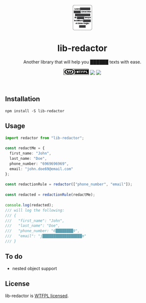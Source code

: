 <div align="center">
  <img src="logo.png">
  <h1>lib-redactor</h1>
  <p>Another library that will help you ██████ texts with ease.</p>
  <a href="http://www.wtfpl.net/"><img
       src="wtfpl-badge.png"
       width="82" height="20" alt="WTFPL" /></a>
  <a href="https://codeclimate.com/github/yakovmeister/redactor/maintainability"><img src="https://api.codeclimate.com/v1/badges/4442667edb00e0b281dc/maintainability" /></a>
  <a href="https://codeclimate.com/github/yakovmeister/redactor/test_coverage"><img src="https://api.codeclimate.com/v1/badges/4442667edb00e0b281dc/test_coverage" /></a>
</div>
<br />
<br />

## Installation  
  
```
npm install -S lib-redactor
```  
  
## Usage  
  
```typescript
import redactor from "lib-redactor";
  
const redactMe = {
  first_name: "John",
  last_name: "Doe",
  phone_number: "6969696969",
  email: "john.doe69@email.com"
};

const redactionRule = redactor(["phone_number", "email"]);

const redacted = redactionRule(redactMe);

console.log(redacted);
/// will log the following:
/// {
///   "first_name": "John",
///   "last_name": "Doe",
///   "phone_number: "6████████9",
///   "email": "j██████████████████m"
/// }
```  
## To do  
  
* nested object support
## License  
lib-redactor is [WTFPL licensed](LICENSE).